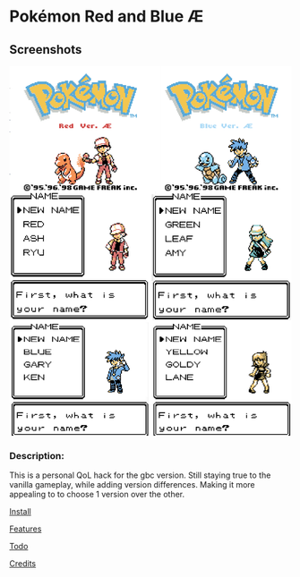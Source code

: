 # Pokémon Red and Blue Æ

## Screenshots
![Intro](/docs/title.png)

### Description:
This is a personal QoL hack for the gbc version.
Still staying true to the vanilla gameplay, while adding version differences.
Making it more appealing to to choose 1 version over the other.


[Install](/docs/Install.md)

[Features](/docs/Features.md)

[Todo](/docs/Todo.md)

[Credits](/docs/Credits.md)

